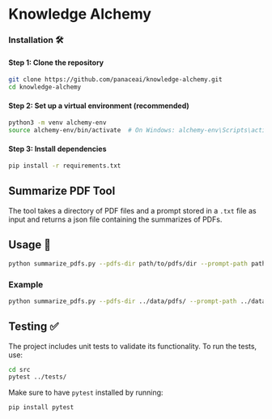 # Knowledge Alchemy

### Installation 🛠️

#### Step 1: Clone the repository
```bash
git clone https://github.com/panaceai/knowledge-alchemy.git
cd knowledge-alchemy
```

#### Step 2: Set up a virtual environment (recommended)
```bash
python3 -m venv alchemy-env
source alchemy-env/bin/activate  # On Windows: alchemy-env\Scripts\activate
```

#### Step 3: Install dependencies
```bash
pip install -r requirements.txt
```

## Summarize PDF Tool
The tool takes a directory of PDF files and a prompt stored in a `.txt` file as input and returns a json file containing the summarizes of PDFs.

## Usage 🚀

```bash
python summarize_pdfs.py --pdfs-dir path/to/pdfs/dir --prompt-path path/to/txt/prompt/file --output-file path/to/output/json/file
```

### Example
```bash
python summarize_pdfs.py --pdfs-dir ../data/pdfs/ --prompt-path ../data/prompts/paper_summarization_v1.txt --output-path ../data/result.json
```

## Testing ✅
The project includes unit tests to validate its functionality. To run the tests, use:

```bash
cd src
pytest ../tests/
```

Make sure to have `pytest` installed by running:
```bash
pip install pytest
```
